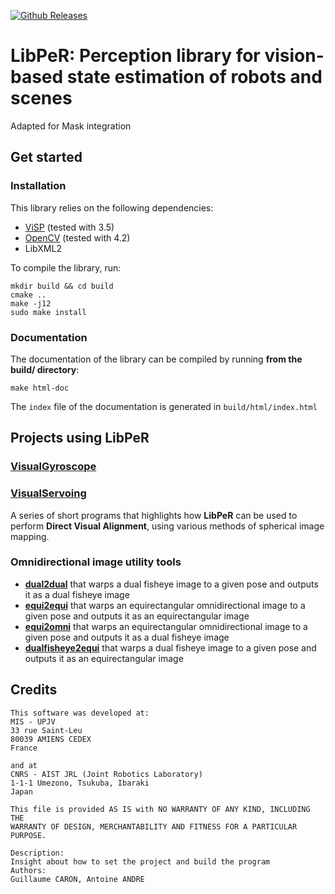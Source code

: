 [![Github Releases](https://img.shields.io/github/release/PerceptionRobotique/libPeR_base.svg)](https://github.com/PerceptionRobotique/libPeR_base/releases)

# LibPeR: Perception library for vision-based state estimation of robots and scenes
Adapted for Mask integration

## Get started

### Installation

This library relies on the following dependencies:

- [ViSP](https://visp.inria.fr/) (tested with 3.5)
- [OpenCV](https://opencv.org/) (tested with 4.2)
- LibXML2

To compile the library, run:

```
mkdir build && cd build
cmake ..
make -j12
sudo make install
```

### Documentation

The documentation of the library can be compiled by running **from the build/ directory**:

```
make html-doc
```

The `index` file of the documentation is generated in `build/html/index.html`

## Projects using LibPeR

### [**VisualGyroscope**](https://github.com/PerceptionRobotique/VisualGyroscope)

### [**VisualServoing**](https://github.com/PerceptionRobotique/VisualServoing)

A series of short programs that highlights how **LibPeR** can be used to perform **Direct Visual Alignment**, using various methods of spherical image mapping.

### Omnidirectional image utility tools

- **[dual2dual](https://github.com/PerceptionRobotique/dual2dual)** that warps a dual fisheye image to a given pose and outputs it as a dual fisheye image
- **[equi2equi](https://github.com/PerceptionRobotique/equi2equi)** that warps an equirectangular omnidirectional image to a given pose and outputs it as an equirectangular image
- **[equi2omni](https://github.com/PerceptionRobotique/equi2omni)** that warps an equirectangular omnidirectional image to a given pose and outputs it as a dual fisheye image
- **[dualfisheye2equi](https://github.com/PerceptionRobotique/dualfisheye2equi)** that warps a dual fisheye image to a given pose and outputs it as an equirectangular image

## Credits

```
This software was developed at:
MIS - UPJV
33 rue Saint-Leu
80039 AMIENS CEDEX
France

and at
CNRS - AIST JRL (Joint Robotics Laboratory)
1-1-1 Umezono, Tsukuba, Ibaraki
Japan

This file is provided AS IS with NO WARRANTY OF ANY KIND, INCLUDING THE
WARRANTY OF DESIGN, MERCHANTABILITY AND FITNESS FOR A PARTICULAR PURPOSE.

Description:
Insight about how to set the project and build the program
Authors:
Guillaume CARON, Antoine ANDRE

```

